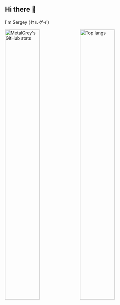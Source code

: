 ## Hi there 👋
I`m Sergey (セルゲイ）

<img alt="MetalGrey's GitHub stats" align="left" width="47%" src="https://github-readme-stats.vercel.app/api?username=MetalGrey&show_icons=true&theme=panda">
<img alt="Top langs" align="left" width="47%" src="https://github-readme-stats.vercel.app/api/top-langs/?username=MetalGrey&layout=compact">





<!--
**MetalGrey/MetalGrey** is a ✨ _special_ ✨ repository because its `README.md` (this file) appears on your GitHub profile.

Here are some ideas to get you started:

- 🔭 I’m currently working on ...
- 🌱 I’m currently learning ...
- 👯 I’m looking to collaborate on ...
- 🤔 I’m looking for help with ...
- 💬 Ask me about ...
- 📫 How to reach me: ...
- 😄 Pronouns: ...
- ⚡ Fun fact: ...
-->
